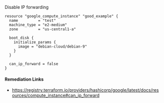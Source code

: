 
Disable IP forwarding

```hcl
resource "google_compute_instance" "good_example" {
  name         = "test"
  machine_type = "e2-medium"
  zone         = "us-central1-a"

  boot_disk {
    initialize_params {
      image = "debian-cloud/debian-9"
    }
  }

  can_ip_forward = false
}
```

#### Remediation Links
 - https://registry.terraform.io/providers/hashicorp/google/latest/docs/resources/compute_instance#can_ip_forward

